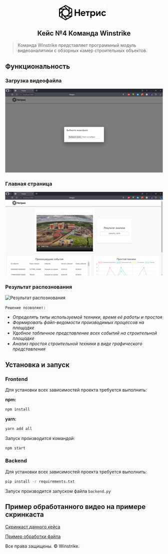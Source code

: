 <p align="center">
<img src="img/logo.png" alt="Логотип проекта" width="150" style="display: inline-block; vertical-align: middle; margin-right: 10px;"/> <br/>
<H2 align="center">Кейс №4 Команда Winstrike</H2>
</p>

> Команда Winstrike представляет программный модуль видеоаналитики с обзорных камер строительных объектов.

## Функциональность

### Загрузка видеофайла
![Загрузка видеофайла](img/load.png)

### Главная страница
![Главная страница](img/mainPage.png)

### Результат распознования
![Результат распознования](img/detection.png)

```Решение позволяет:```
- _Определять типы используемой техники, время её работы и простоя_
- _Формировать файл-ведомости производимых процессов на площадке_
- _Удобное табличное представление всех событий на строительной площадке_
- _Анализ простоя строительной техники в виде графического представления_

## Установка и запуск

### Frontend
Для установки всех зависимостей проекта требуется выполнить:

**npm:**

```sh
npm install
```

**yarn:**

```sh
yarn add all
```

Запуск производится командой:
```sh
npm start
```


### Backend
Для установки всех зависимостей проекта требуется выполнить:
```sh
pip install -r requirements.txt
```

Запуск производится запуском файла `backend.py`

## Пример обработанного видео на примере скринкаста
[Скринкаст данного кейса](https://disk.yandex.ru/i/MHaNbqGFjmGE-g)

[Пример обработки файла](https://disk.yandex.ru/i/OxW_X90b7K-nuw)


Все права защищены. &copy; Winstrike.
